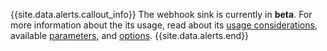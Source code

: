{{site.data.alerts.callout_info}}
The webhook sink is currently in **beta**. For more information about the its usage, read about its [usage considerations](../v21.2/create-changefeed.html#webhook-sink), available [parameters](../v21.2/create-changefeed.html#parameters), and [options](../v21.2/create-changefeed.html#options).
{{site.data.alerts.end}}
